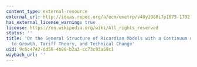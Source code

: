 ```yaml
---
content_type: external-resource
external_url: http://ideas.repec.org/a/ecm/emetrp/v48y1980i7p1675-1702.html
has_external_license_warning: true
license: https://en.wikipedia.org/wiki/All_rights_reserved
status: ''
title: 'On the General Structure of Ricardian Models with a Continuum of Goods: Applications
  to Growth, Tariff Theory, and Technical Change'
uid: 9c6c4742-dd56-4b88-b2a3-cc73c93a59c1
wayback_url: ''
---
```

